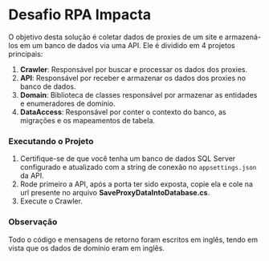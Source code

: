 # Desafio RPA Impacta

O objetivo desta solução é coletar dados de proxies de um site e armazená-los em um banco de dados via uma API. Ele é dividido em 4 projetos principais:

1. **Crawler**: Responsável por buscar e processar os dados dos proxies.
2. **API**: Responsável por receber e armazenar os dados dos proxies no banco de dados.
3. **Domain**: Biblioteca de classes responsável por armazenar as entidades e enumeradores de domínio.
4. **DataAccess**: Responsável por conter o contexto do banco, as migrações e os mapeamentos de tabela.

### Executando o Projeto
1. Certifique-se de que você tenha um banco de dados SQL Server configurado e atualizado com a string de conexão no `appsettings.json` da API.
2. Rode primeiro a API, após a porta ter sido exposta, copie ela e cole na url presente no arquivo **SaveProxyDataIntoDatabase.cs**.
3. Execute o Crawler.

### Observação
Todo o código e mensagens de retorno foram escritos em inglês, tendo em vista que os dados de domínio eram em inglês.
